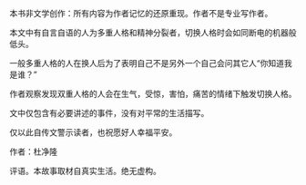 本书非文学创作：所有内容为作者记忆的还原重现。作者不是专业写作者。

本文中有自言自语的人为多重人格和精神分裂者，切换人格时会如同断电的机器般低头。

一般多重人格的人在换人后为了表明自己不是另外一个自己会问其它人“你知道我是谁？”

作者观察发现双重人格的人会在生气，受惊，害怕，痛苦的情绪下触发切换人格。

文中仅包含有必要讲述的事件，没有对平常的生活描写。

仅以此自传文警示读者，也祝愿好人幸福平安。

作者：杜净隆

评语。本故事取材自真实生活。绝无虚构。
